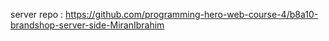 server repo : https://github.com/programming-hero-web-course-4/b8a10-brandshop-server-side-MiranIbrahim
